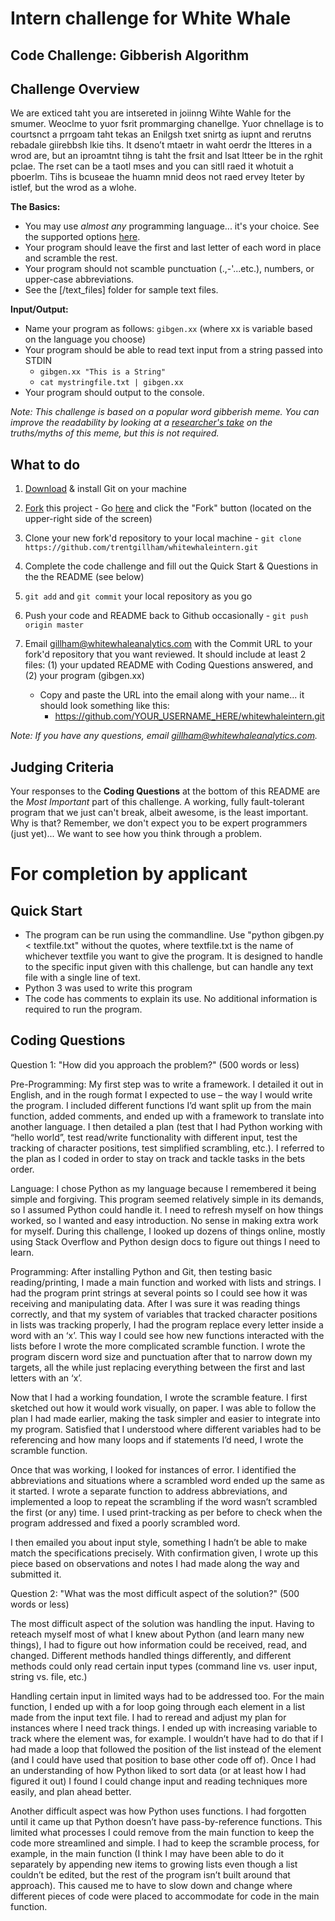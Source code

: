 # Intern challenge for White Whale

**Code Challenge: Gibberish Algorithm**
---------------------------------------

Challenge Overview
------------------

We are exticed taht you are intsereted in joiinng Wihte Wahle for the smumer.  Weoclme to yuor fsrit prommarging chanellge.  Yuor chnellage is to courtsnct a prrgoam taht tekas an Enilgsh txet snirtg as iupnt and rerutns rebadale giirebbsh lkie tihs.  It dseno’t mtaetr in waht oerdr the ltteres in a wrod are, but an iproamtnt tihng is taht the frsit and lsat ltteer be in the rghit pclae. The rset can be a taotl mses and you can sitll raed it whotuit a pboerlm.  Tihs is bcuseae the huamn mnid deos not raed ervey lteter by istlef, but the wrod as a wlohe.

**The Basics:**
  
  - You may use *almost any* programming language... it's your choice.  See the supported options [here](http://ideone.com/).
  - Your program should leave the first and last letter of each word in place and scramble the rest.
  - Your program should not scamble punctuation (.,-'...etc.), numbers, or upper-case abbreviations.
  - See the [/text_files] folder for sample text files. 

**Input/Output:**
 
  - Name your program as follows: `gibgen.xx` (where xx is variable based on the language you choose)
  - Your program should be able to read text input from a string passed into STDIN
      - `gibgen.xx "This is a String"`
      - `cat mystringfile.txt | gibgen.xx`
  - Your program should output to the console.

_Note: This challenge is based on a popular word gibberish meme. You can improve the readability by looking at a [researcher's take](http://www.mrc-cbu.cam.ac.uk/people/matt.davis/cmabridge/) on the truths/myths of this meme, but this is not required._

What to do
----------
1. [Download](http://git-scm.com/downloads) & install Git on your machine

2. <a href="https://github.com/trentgillham/whitewhaleintern#fork-destination-box" class="btn grouped" data-method="POST" rel="nofollow" title="Fork">Fork</a> this project - Go [here](https://github.com/trentgillham/whitewhaleintern) and click the "Fork" button (located on the upper-right side of the screen)

2. Clone your new fork'd repository to your local machine - `git clone https://github.com/trentgillham/whitewhaleintern.git`
3. Complete the code challenge and fill out the Quick Start & Questions in the the README (see below)
4. `git add` and `git commit` your local repository as you go
4. Push your code and README back to Github occasionally - `git push origin master`
5. Email [gillham@whitewhaleanalytics.com](mailto:gillham@whitewhaleanalytics.com) with the Commit URL to your fork'd repository that you want reviewed. It should include at least 2 files: (1) your updated README with Coding Questions answered, and (2) your program (gibgen.xx)
   - Copy and paste the URL into the email along with your name... it should look something like this:
       - https://github.com/YOUR_USERNAME_HERE/whitewhaleintern.git

_Note: If you have any questions, email [gillham@whitewhaleanalytics.com](mailto:gillham@whitewhaleanalytics.com)._

Judging Criteria
----------------

Your responses to the **Coding Questions** at the bottom of this README are the *Most Important* part of this challenge. A working, fully fault-tolerant program that we just can't break, albeit awesome, is the least important.  Why is that?  Remember, we don't expect you to be expert programmers (just yet)... We want to see how you think through a problem.  


For completion by applicant
===========================

Quick Start
-----------

* The program can be run using the commandline. Use "python gibgen.py < textfile.txt" without the quotes, where textfile.txt is the name of whichever textfile you want to give the program. It is designed to handle to the specific input given with this challenge, but can handle any text file with a single line of text.
* Python 3 was used to write this program
* The code has comments to explain its use. No additional information is required to run the program.


Coding Questions
----------------

Question 1: "How did you approach the problem?" (500 words or less)

Pre-Programming: My first step was to write a framework. I detailed it out in English, and in the rough format I expected to use – the way I would write the program. I included different functions I’d want split up from the main function, added comments, and ended up with a framework to translate into another language. I then detailed a plan (test that I had Python working with “hello world”, test read/write functionality with different input, test the tracking of character positions, test simplified scrambling, etc.). I referred to the plan as I coded in order to stay on track and tackle tasks in the bets order.

Language: I chose Python as my language because I remembered it being simple and forgiving. This program seemed relatively simple in its demands, so I assumed Python could handle it. I need to refresh myself on how things worked, so I wanted and easy introduction. No sense in making extra work for myself. During this challenge, I looked up dozens of things online, mostly using Stack Overflow and Python design docs to figure out things I need to learn.

Programming: After installing Python and Git, then testing basic reading/printing, I made a main function and worked with lists and strings. I had the program print strings at several points so I could see how it was receiving and manipulating data. After I was sure it was reading things correctly, and that my system of variables that tracked character positions in lists was tracking properly, I had the program replace every letter inside a word with an ‘x’. This way I could see how new functions interacted with the lists before I wrote the more complicated scramble function. I wrote the program discern word size and punctuation after that to narrow down my targets, all the while just replacing everything between the first and last letters with an ‘x’. 

Now that I had a working foundation, I wrote the scramble feature. I first sketched out how it would work visually, on paper. I was able to follow the plan I had made earlier, making the task simpler and easier to integrate into my program. Satisfied that I understood where different variables had to be referencing and how many loops and if statements I’d need, I wrote the scramble function.

Once that was working, I looked for instances of error. I identified the abbreviations and situations where a scrambled word ended up the same as it started. I wrote a separate function to address abbreviations, and implemented a loop to repeat the scrambling if the word wasn’t scrambled the first (or any) time. I used print-tracking as per before to check when the program addressed and fixed a poorly scrambled word.

I then emailed you about input style, something I hadn’t be able to make match the specifications precisely. With confirmation given, I wrote up this piece based on observations and notes I had made along the way and submitted it.

Question 2: "What was the most difficult aspect of the solution?" (500 words or less)

The most difficult aspect of the solution was handling the input. Having to reteach myself most of what I knew about Python (and learn many new things), I had to figure out how information could be received, read, and changed. Different methods handled things differently, and different methods could only read certain input types (command line vs. user input, string vs. file, etc.)

Handling certain input in limited ways had to be addressed too. For the main function, I ended up with a for loop going through each element in a list made from the input text file. I had to reread and adjust my plan for instances where I need track things. I ended up with increasing variable to track where the element was, for example. I wouldn’t have had to do that if I had made a loop that followed the position of the list instead of the element (and I could have used that position to base other code off of). Once I had an understanding of how Python liked to sort data (or at least how I had figured it out) I found I could change input and reading techniques more easily, and plan ahead better.

Another difficult aspect was how Python uses functions. I had forgotten until it came up that Python doesn’t have pass-by-reference functions. This limited what processes I could remove from the main function to keep the code more streamlined and simple. I had to keep the scramble process, for example, in the main function (I think I may have been able to do it separately by appending new items to growing lists even though a list couldn’t be edited, but the rest of the program isn’t built around that approach). This caused me to have to slow down and change where different pieces of code were placed to accommodate for code in the main function.

